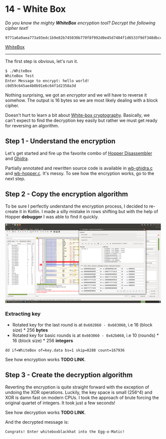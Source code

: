 # 14 - White Box
*Do you know the mighty **WhiteBox** encryption tool? Decrypt the following cipher text!*

```
9771a6a9aea773a93edc1b9e82b745030b770f8f992d0e45d7404f1d6533f9df348dbccd71034aff88afd188007df4a5c844969584b5ffd6ed2eb92aa419914e
```

[WhiteBox](WhiteBox)

---

The first step is obvious, let's run it.
```
$ ./WhiteBox
WhiteBox Test
Enter Message to encrypt: hello world!
c0d59c645ae4b0b91e6c64f1d2358a3d
```

Nothing surprising, we got an *encryptor* and we will have to reverse it somehow. The output is 16 bytes so
we are most likely dealing with a block cipher.

Doesn't hurt to learn a bit about [White-box cryptography](http://www.whiteboxcrypto.com/). Basically, we can't
expect to find the decryption key easily but rather we must get ready for reversing an algorithm.


## Step 1 - Understand the encryption
Let's get started and fire up the favorite combo of [Hopper Disassembler](https://www.hopperapp.com/download.html)
and [Ghidra](https://ghidra-sre.org/).

Partially annotated and rewritten source code is available in [wb-ghidra.c](wb-ghidra.c) and
[wb-hopper.c](wb-hopper.c). It's messy. To see how the encryption works, go to the next step.


## Step 2 - Copy the encryption algorithm
To be sure I perfectly understand the encryption process, I decided to re-create it in Kotlin.
I made a silly mistake in rows shifting but with the help of Hopper **debugger** I was able to find it quickly.

![](hopper-debugger.png)

### Extracting key
- Rotated key for the last round is at `0x602060 - 0x603060`, i.e 16 (block size) * 256 **bytes**
- Rotated key for basic rounds is at `0x603060 - 0x62b060`, i.e 10 (rounds) * 16 (block size) * 256 **integers**

```
dd if=WhiteBox of=key.data bs=1 skip=8288 count=167936
```

See how encryption works **TODO LINK**.

## Step 3 - Create the decryption algorithm
Reverting the encryption is quite straight forward with the exception of undoing the XOR operations.
Luckily, the key space is small (256^4) and XOR is damn fast on modern CPUs. I took the approach of brute
forcing the original quartet of integers. It took just a few seconds!

See how decryption works **TODO LINK**.
   
And the decrypted message is:
```
Congrats! Enter whiteboxblackhat into the Egg-o-Matic!
```   
 